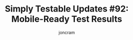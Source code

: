 ---
layout: default
title: "Simply Testable Updates #92: Mobile-Ready Test Results"
author: joncram
continue_reading: false
newsletter:
    issue_number: 92nd
    url: https://us5.campaign-archive2.com/?u=ac75e33d993d2b502e333ddd0&amp;id=4349e8a10f
    highlights:
      - <a href="https://us5.campaign-archive2.com/?u=ac75e33d993d2b502e333ddd0&amp;id=4349e8a10f#mobile-ready-test-results">Mobile-ready test results</a>
      - <a href="https://us5.campaign-archive2.com/?u=ac75e33d993d2b502e333ddd0&amp;id=4349e8a10f#mobile-ready-test-progress-underway">Mobile-ready test progress underway</a>
    closing_sentence: Expect the next newsletter in a week from now on 11 June 2014
---